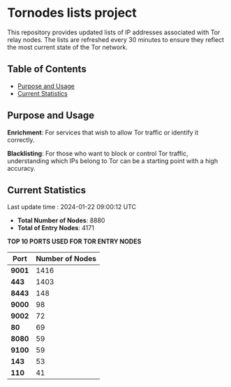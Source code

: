# Tornodes lists project

This repository provides updated lists of IP addresses associated with Tor relay nodes. The lists are refreshed every 30 minutes to ensure they reflect the most current state of the Tor network.

## Table of Contents

- [Purpose and Usage](#purpose-and-usage)
- [Current Statistics](#current-statistics)


## Purpose and Usage

**Enrichment**: For services that wish to allow Tor traffic or identify it correctly.

**Blacklisting**: For those who want to block or control Tor traffic, understanding which IPs belong to Tor can be a starting point with a high accuracy.

## Current Statistics

Last update time : 2024-01-22 09:00:12 UTC

- **Total Number of Nodes**: 8880
- **Total of Entry Nodes**: 4171

**TOP 10 PORTS USED FOR TOR ENTRY NODES**

| **Port** | **Number of Nodes** |
|------|-----------------|
| **9001**   | 1416  |
| **443**   | 1403  |
| **8443**   | 148  |
| **9000**   | 98  |
| **9002**   | 72  |
| **80**   | 69  |
| **8080**   | 59  |
| **9100**   | 59  |
| **143**   | 53  |
| **110**   | 41  |

